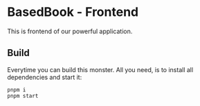 # BasedBook - Frontend

This is frontend of our powerful application.

## Build
Everytime you can build this monster. 
All you need, is to install all dependencies and start it:
```
pnpm i
pnpm start
```
